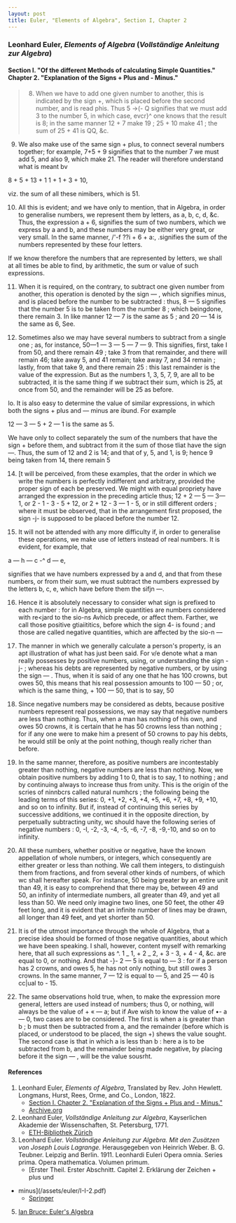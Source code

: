 ```yaml
---
layout: post
title: Euler, "Elements of Algebra", Section I, Chapter 2
---
```


### Leonhard Euler, *Elements of Algebra* (*Vollständige Anleitung zur Algebra*)

#### Section I. "Of the different Methods of calculating Simple Quantities." Chapter 2. "Explanation of the Signs + Plus and - Minus."

> 8. When we have to add one given number to another,
this is indicated by the sign +, which is placed before the
second number, and is read phis. Thus 5 ->(- Q signifies
that we must add 3 to the number 5, in which case, evcr}^
one knows that the result is 8; in the same manner 12 + 7
make 19 ; 25 + 10 make 41 ; the sum of 25 + 41 is QQ, &c.

9. We also make use of the same sign + plus, to connect several numbers together; for example, 7+5 + 9
signifies that to the number 7 we must add 5, and also 9,
which make 21. The reader will therefore understand what
is meant bv

8 + 5 + 13 + 1 1 + 1 + 3 + 10,

viz. the sum of all these nimibers, which is 51.

10. All this is evident; and we have only to mention,
that in Algebra, in order to generalise numbers, we represent them by letters, as a, b, c, d, &c. Thus, the expression a + 6, signifies the sum of two numbers, which we
express by a and b, and these numbers may be either very
great, or very small. In the same manner, /'-f ??i + 6 + a:,
.signifies the sum of the numbers represented by these four
letters.

If we know therefore the numbers that are represented by
letters, we shall at all times be able to find, by arithmetic,
the sum or value of such expressions.

11. When it is required, on the contrary, to subtract one
given number from another, this operation is denoted by the
sign — , which signifies minus, and is placed before the
number to be subtracted : thus, 8 — 5 signifies that the
number 5 is to be taken from the number 8 ; which beingdone, there remain 3. In like manner 12 — 7 is the same
as 5 ; and 20 — 14 is the same as 6, See.

12. Sometimes also we may have several numbers to
subtract from a single one ; as, for instance, 50—1 — 3 —
5 — 7 — 9. This signifies, first, take I from 50, and there
remain 49 ; take 3 from that remainder, and there will remain 46; take away 5, and 41 remain; take away 7, and
34 remain ; lastly, from that take 9, and there remain 25
:
this last remainder is the value of the expression. But as
the numbers 1, 3, 5, 7, 9, are all to be subtracted, it is the
same thing if we subtract their sum, which is 25, at once
from 50, and the remainder will be 25 as before.

lo. It is also easy to determine the value of similar expressions, in which both the signs + plus and — minus are
ibund. For example

12 — 3 — 5 + 2 — 1 is the same as 5.

We have only to collect separately the sum of the numbers
that have the sign + before them, and subtract from it the
sum of those tliat have the sign —. Thus, the sum of 12
and 2 is 14; and that of y, 5, and 1, is 9; hence 9 being
taken from 14, there remain 5

14. [t will be perceived, from these examples, that the
order in which we write the numbers is perfectly indifferent
and arbitrary, provided the proper sign of each be preserved.
We might with equal propriety have arranged the expression
in the preceding article thus; 12 + 2 — 5 — 3—1, or
2 - 1 - 3 - 5 + 12, or 2 + 12 - 3 — 1 - 5, or in still
different orders ; where it must be observed, that in the arrangement first proposed, the sign -j- is supposed to be placed
before the number 12.

15. It will not be attended with any more difficulty if, in
order to generalise these operations, we make use of letters
instead of real numbers. It is evident, for example, that

a — h — c -^ d — e,

signifies that we have numbers expressed by a and d, and
that from these numbers, or from their sum, we must subtract the numbers expressed by the letters b, c, e, which
have before them the sifjn —.

16. Hence it is absolutely necessary to consider what sign
is prefixed to each number : for in Algebra, simple quantities are numbers considered with re<jard to the sio-ns Avhicb
precede, or affect them. Farther, we call those positive
gtiaiititics, before which the sign 4- is found ; and those
are called negative quantities, which are affected by the
sio-n —

17. The manner in which we generally calculate a person's property, is an apt illustration of what has just been
said. For v/e denote what a man really possesses by positive
numbers, using, or understanding the sign -j- ; whereas his
debts are represented by negative numbers, or by using the
sign — . Thus, when it is said of any one that he has 100
crowns, but owes 50, this means that his real possession
amounts to 100 — 50 ; or, which is the same thing, + 100
— 50, that is to say, 50    
    
18. Since negative numbers may be considered as debts,
because positive numbers represent real possessions, we
may say that negative numbers are less than nothing. Thus,
when a man has nothing of his own, and owes 50 crowns, it
is certain that he has 50 crowns less than nothing ; for if
any one were to make him a present of 50 crowns to pay his
debts, he would still be only at the point nothing, though
really richer than before.
    
19. In the same manner, therefore, as positive numbers
are incontestably greater than nothing, negative numbers
are less than nothing. Now, we obtain positive numbers by
adding 1 to 0, that is to say, 1 to nothing ; and by continuing always to increase thus from unity. This is the
origin of the scries of ninnbcrs called natural numhcrs ; the
following being the leading terms of this series:
0, +1, +2, +3, +4, +5, +6, +7, +8, +9, +10,
and so on to infinity.
But if, instead of continuing this series by successive additions, we continued it in the opposite direction, by perpetually subtracting unity, wc should have the following
series of negative numbers
:
0, -I, -2, -3, -4, -5, -6, -7, -8, -9,-10,
and so on to infinity.
20. All these numbers, whether positive or negative,
have the known appellation of whole numbers, or integers,
which consequently are either greater or less than nothing.
We call them integers, to distinguish them from fractions,
and from several other kinds of numbers, of which wc shall
hereafter speak. For instance, 50 being greater by an entire
unit than 49, it is easy to comprehend that there may be,
between 49 and 50, an infinity of intermediate numbers, all
greater than 49, and yet all less than 50. We need only
imagine two lines, one 50 feet, the other 49 feet long, and it
is evident that an infinite number of lines may be drawn, all
longer than 49 feet, and yet shorter than 50.
21. It is of the utmost importance through the whole of
Algebra, that a precise idea should be formed of those negative quantities, about which we have been speaking. I
shall, however, content myself with remarking here, that all
such expressions as
^. 1 _ 1, + 2 _ 2, + 3 - 3, + 4 - 4, &c.
are equal to 0, or nothing. And that
-}- 2 — 5 is equal to — 3
:
for if a person has 2 crowns, and owes 5, he has not only
nothing, but still owes 3 crowns. In the same manner,
7 — 12 is equal to — 5, and 25 — 40 is cc|ual to - 15.
22. The same observations hold true, when, to make the
expression more general, letters are used instead of numbers;
thus 0, or nothing, will always be the value of + « — a;
but if Ave wish to know the value of •\- a — 0, two cases are
to be considered.
The first is when a is greater than b ; b must then be
subtracted from a, and the remainder (before which is
placed, or understood to be placed, the sign +) shews the
value sought.
The second case is that in which a is less than b : here a
is to be subtracted from b, and the remainder being made
negative, by placing before it the sign — , will be the value
sousrht.






#### References

1. Leonhard Euler, *Elements of Algebra*, Translated by Rev. John Hewlett. Longmans, Hurst, Rees, Orme, and Co., London, 1822.
    - [Section I. Chapter 2. "Explanation of the Signs + Plus and - Minus."](/assets/euler/I-2.pdf)
    - [Archive.org](https://archive.org/details/elementsofalgebr00euleuoft/)
2. Leonhard Euler, *Vollständige Anleitung zur Algebra*, Kayserlichen Akademie der Wissenschaften, St. Petersburg, 1771.
    - [ETH-Bibliothek Zürich](https://doi.org/10.3931/e-rara-9093)
3. Leonhard Euler. *Vollständige Anleitung zur Algebra. Mit den Zusätzen von Joseph Louis Lagrange.* Herausgegeben von Heinrich Weber. B. G. Teubner. Leipzig and Berlin. 1911. Leonhardi Euleri Opera omnia. Series prima. Opera mathematica. Volumen primum.
    - [Erster Theil. Erster Abschnitt. Capitel 2. Erklärung der Zeichen + plus und
- minus](/assets/euler/I-I-2.pdf)
    - [Springer](https://link.springer.com/book/9783764314002)
5. [Ian Bruce: Euler's Algebra](https://www.17centurymaths.com/contents/euleralgebra.htm)